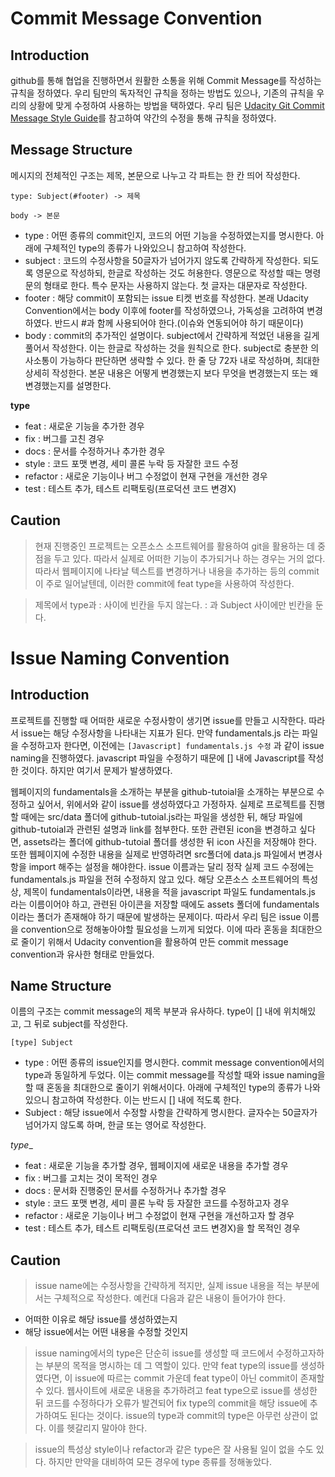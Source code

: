 # Commit Message Convention

## Introduction
github를 통해 협업을 진행하면서 원활한 소통을 위해 Commit Message를 작성하는 규칙을 정하였다. 우리 팀만의 독자적인 규칙을 정하는 방법도 있으나, 기존의 규칙을 우리의 상황에 맞게 수정하여 사용하는 방법을 택하였다. 우리 팀은 [Udacity Git Commit Message Style Guide](https://udacity.github.io/git-styleguide/)를 참고하여 약간의 수정을 통해 규칙을 정하였다.

## Message Structure
메시지의 전체적인 구조는 제목, 본문으로 나누고 각 파트는 한 칸 띄어 작성한다.   

```
type: Subject(#footer) -> 제목

body -> 본문
```

- type : 어떤 종류의 commit인지, 코드의 어떤 기능을 수정하였는지를 명시한다. 아래에 구체적인 type의 종류가 나와있으니 참고하여 작성한다.
- subject : 코드의 수정사항을 50글자가 넘어가지 않도록 간략하게 작성한다. 되도록 영문으로 작성하되, 한글로 작성하는 것도 허용한다. 영문으로 작성할 때는 명령문의 형태로 한다. 특수 문자는 사용하지 않는다. 첫 글자는 대문자로 작성한다.
- footer : 해당 commit이 포함되는 issue 티켓 번호를 작성한다. 본래 Udacity Convention에서는 body 이후에 footer를 작성하였으나, 가독성을 고려하여 변경하였다. 반드시 #과 함께 사용되어야 한다.(이슈와 연동되어야 하기 때문이다)
- body : commit의 추가적인 설명이다. subject에서 간략하게 적었던 내용을 길게 풀어서 작성한다. 이는 한글로 작성하는 것을 원칙으로 한다. subject로 충분한 의사소통이 가능하다 판단하면 생략할 수 있다. 한 줄 당 72자 내로 작성하며, 최대한 상세히 작성한다. 본문 내용은 어떻게 변경했는지 보다 무엇을 변경했는지 또는 왜 변경했는지를 설명한다.

__type__
- feat : 새로운 기능을 추가한 경우
- fix : 버그를 고친 경우
- docs : 문서를 수정하거나 추가한 경우
- style : 코드 포맷 변경, 세미 콜론 누락 등 자잘한 코드 수정
- refactor : 새로운 기능이나 버그 수정없이 현재 구현을 개선한 경우
- test : 테스트 추가, 테스트 리팩토링(프로덕션 코드 변경X)

## Caution
> 현재 진행중인 프로젝트는 오픈소스 소프트웨어를 활용하여 git을 활용하는 데 중점을 두고 있다. 따라서 실제로 어떠한 기능이 추가되거나 하는 경우는 거의 없다. 따라서 웹페이지에 나타날 텍스트를 변경하거나 내용을 추가하는 등의 commit이 주로 일어날텐데, 이러한 commit에 feat type을 사용하여 작성한다.

> 제목에서 type과 : 사이에 빈칸을 두지 않는다. : 과 Subject 사이에만 빈칸을 둔다.


# Issue Naming Convention

## Introduction
프로젝트를 진행할 때 어떠한 새로운 수정사항이 생기면 issue를 만들고 시작한다. 따라서 issue는 해당 수정사항을 나타내는 지표가 된다. 만약 fundamentals.js 라는 파일을 수정하고자 한다면, 이전에는 `[Javascript] fundamentals.js 수정` 과 같이 issue naming을 진행하였다. javascript 파일을 수정하기 때문에 [] 내에 Javascript를 작성한 것이다. 하지만 여기서 문제가 발생하였다.   

웹페이지의 fundamentals을 소개하는 부분을 github-tutoial을 소개하는 부분으로 수정하고 싶어서, 위에서와 같이 issue를 생성하였다고 가정하자. 실제로 프로젝트를 진행할 때에는 src/data 폴더에 github-tutoial.js라는 파일을 생성한 뒤, 해당 파일에 github-tutoial과 관련된 설명과 link를 첨부한다. 또한 관련된 icon을 변경하고 싶다면, assets라는 폴더에 github-tutoial 폴더를 생성한 뒤 icon 사진을 저장해야 한다. 또한 웹페이지에 수정한 내용을 실제로 반영하려면 src폴더에 data.js 파일에서 변경사항을 import 해주는 설정을 해야한다. issue 이름과는 달리 정작 실제 코드 수정에는 fundamentals.js 파일을 전혀 수정하지 않고 있다. 해당 오픈소스 소프트웨어의 특성상, 제목이 fundamentals이라면, 내용을 적을 javascript 파일도 fundamentals.js 라는 이름이어야 하고, 관련된 아이콘을 저장할 때에도 assets 폴더에 fundamentals이라는 폴더가 존재해야 하기 때문에 발생하는 문제이다. 따라서 우리 팀은 issue 이름을 convention으로 정해놓아야할 필요성을 느끼게 되었다. 이에 따라 혼동을 최대한으로 줄이기 위해서 Udacity convention을 활용하여 만든 commit message convention과 유사한 형태로 만들었다.

## Name Structure
이름의 구조는 commit message의 제목 부분과 유사하다. type이 [] 내에 위치해있고, 그 뒤로 subject를 작성한다.

```
[type] Subject
```

- type : 어떤 종류의 issue인지를 명시한다. commit message convention에서의 type과 동일하게 두었다. 이는 commit message를 작성할 때와 issue naming을 할 때 혼동을 최대한으로 줄이기 위해서이다. 아래에 구체적인 type의 종류가 나와있으니 참고하여 작성한다. 이는 반드시 [] 내에 적도록 한다.
- Subject : 해당 issue에서 수정할 사항을 간략하게 명시한다. 글자수는 50글자가 넘어가지 않도록 하며, 한글 또는 영어로 작성한다.

_type__
- feat : 새로운 기능을 추가할 경우, 웹페이지에 새로운 내용을 추가할 경우
- fix : 버그를 고치는 것이 목적인 경우
- docs : 문서화 진행중인 문서를 수정하거나 추가할 경우
- style : 코드 포맷 변경, 세미 콜론 누락 등 자잘한 코드를 수정하고자 경우
- refactor : 새로운 기능이나 버그 수정없이 현재 구현을 개선하고자 할 경우
- test : 테스트 추가, 테스트 리팩토링(프로덕션 코드 변경X)을 할 목적인 경우

## Caution
> issue name에는 수정사항을 간략하게 적지만, 실제 issue 내용을 적는 부분에서는 구체적으로 작성한다. 예컨대 다음과 같은 내용이 들어가야 한다.
- 어떠한 이유로 해당 issue를 생성하였는지
- 해당 issue에서는 어떤 내용을 수정할 것인지

> issue naming에서의 type은 단순히 issue를 생성할 때 코드에서 수정하고자하는 부분의 목적을 명시하는 데 그 역할이 있다. 만약 feat type의 issue를 생성하였다면, 이 issue에 따르는 commit 가운데 feat type이 아닌 commit이 존재할 수 있다. 웹사이트에 새로운 내용을 추가하려고 feat type으로 issue를 생성한 뒤 코드를 수정하다가 오류가 발견되어 fix type의 commit을 해당 issue에 추가하여도 된다는 것이다. issue의 type과 commit의 type은 아무런 상관이 없다. 이를 헷갈리지 말아야 한다.

> issue의 특성상 style이나 refactor과 같은 type은 잘 사용될 일이 없을 수도 있다. 하지만 만약을 대비하여 모든 경우에 type 종류를 정해놓았다.
